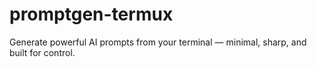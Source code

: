 # promptgen-termux
Generate powerful AI prompts from your terminal — minimal, sharp, and built for control.
